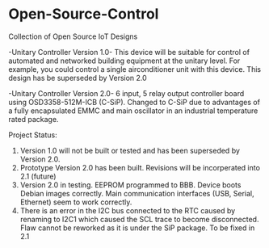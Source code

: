 # Open-Source-Control
Collection of Open Source IoT Designs

-Unitary Controller Version 1.0-
This device will be suitable for control of automated and networked building equipment at the unitary level. For example, you could control a single airconditioner unit with this device. This design has be superseded by Version 2.0

-Unitary Controller Version 2.0-
6 input, 5 relay output controller board using OSD3358-512M-ICB (C-SiP). Changed to C-SiP due to advantages of a fully encapsulated EMMC and main oscillator in an industrial temperature rated package.

Project Status:
1) Version 1.0 will not be built or tested and has been superseded by Version 2.0.
2) Prototype Version 2.0 has been built. Revisions will be incorperated into 2.1 (future)
3) Version 2.0 in testing. EEPROM programmed to BBB. Device boots Debian images correctly. Main communication interfaces 
(USB, Serial, Ethernet) seem to work correctly.
4) There is an error in the I2C bus connected to the RTC caused by renaming to I2C1 which caused the SCL trace to become disconnected. Flaw cannot be reworked as it is under the SiP package. To be fixed in 2.1

